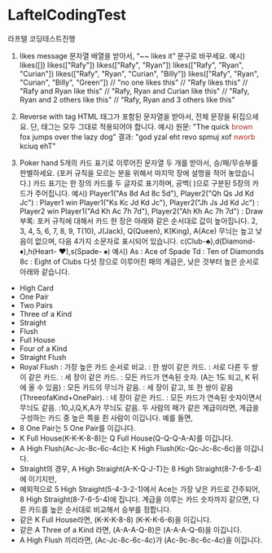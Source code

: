 # LaftelCodingTest
라프텔 코딩테스트진행


1. likes message
문자열 배열을 받아서, “~~ likes it” 문구로 바꾸세요.
예시)
likes([])
likes(["Rafy"])
likes(["Rafy", "Ryan"])
likes(["Rafy", "Ryan", "Curian"])
likes(["Rafy", "Ryan", "Curian", "Billy"]) likes(["Rafy", "Ryan", "Curian", "Billy", "Green"])
// "no one likes this"
// "Rafy likes this"
// "Rafy and Ryan like this"
// "Rafy, Ryan and Curian like this" // "Rafy, Ryan and 2 others like this" // "Rafy, Ryan and 3 others like this"

2. Reverse with tag
HTML 태그가 포함된 문자열을 받아서, 전체 문장을 뒤집으세요. 단, 태그는 모두 그대로 적용되어야 합니다.
예시)
원문: "The quick <font color="brown">brown</font> fox jumps over the lazy dog" 결과: "god yzal eht revo spmuj xof <font color="brown">nworb</font> kciuq ehT"

3. Poker hand
5개의 카드 표기로 이루어진 문자열 두 개를 받아서, 승/패/무승부를 판별하세요. (포커 규칙을 모르는 분을 위해서 마지막 장에 설명을 적어 놓았습니다.)
카드 표기는 한 장의 카드를 두 글자로 표기하며, 공백( )으로 구분된 5장의 카드가 주어집니다.
예시)
Player1("As 8d Ad 8c 5d"), Player2("Qh Qs Jd Kd Jc") : Player1 win Player1("Ks Kc Jd Kd Jc"), Player2("Jh Js Jd Kd Jc") : Player2 win Player1("Ad Kh Ac 7h 7d"), Player2("Ah Kh Ac 7h 7d") : Draw
부록: 포커 규칙에 대해서
카드 한 장은 아래와 같은 순서대로 값이 높아집니다.
2, 3, 4, 5, 6, 7, 8, 9, T(10), J(Jack), Q(Queen), K(King), A(Ace)
무늬는 높고 낮음이 없으며, 다음 4가지 소문자로 표시되어 있습니다. c(Club-♣),d(Diamond- ♦),h(Heart- ♥),s(Spade- ♠)
예시)
As : Ace of Spade
Td : Ten of Diamonds 8c : Eight of Clubs
다섯 장으로 이루어진 패의 계급은, 낮은 것부터 높은 순서로 아래와 같습니다.
- High Card
- One Pair
- Two Pairs
- Three of a Kind
- Straight
- Flush
- Full House
- Four of a Kind
- Straight Flush
- Royal Flush
: 가장 높은 카드 순서로 비교. : 한 쌍이 같은 카드.
: 서로 다른 두 쌍이 같은 카드. : 세 장이 같은 카드.
: 모든 카드가 연속된 숫자. (A는 1도 되고, K 뒤에 올 수 있음) : 모든 카드의 무늬가 같음.
: 세 장이 같고, 또 한 쌍이 같음 (ThreeofaKind+OnePair). : 네 장이 같은 카드.
: 모든 카드가 연속된 숫자이면서 무늬도 같음. :10,J,Q,K,A가 무늬도 같음.
두 사람의 패가 같은 계급이라면, 계급을 구성하는 카드 중 높은 쪽을 쥔 사람이 이깁니다. 예를 들면,
- 8 One Pair는 5 One Pair를 이깁니다.
- K Full House(K-K-K-8-8)는 Q Full House(Q-Q-Q-A-A)를 이깁니다.
- A High Flush(Ac-Jc-8c-6c-4c)는 K High Flush(Kc-Qc-Jc-8c-6c)을 이깁니다.
- Straight의 경우, A High Straight(A-K-Q-J-T)는 8 High Straight(8-7-6-5-4)에 이기지만,
- 예외적으로 5 High Straight(5-4-3-2-1)에서 Ace는 가장 낮은 카드로 간주되어,
8 High Straight(8-7-6-5-4)에 집니다.
계급을 이루는 카드 숫자까지 같으면, 다른 카드를 높은 순서대로 비교해서 승부를 정합니다.
- 같은 K Full House라면, (K-K-K-8-8) (K-K-K-6-6)을 이깁니다.
- 같은 A Three of a Kind 라면, (A-A-A-Q-8)은 (A-A-A-Q-6)을 이깁니다.
- A High Flush 끼리라면, (Ac-Jc-8c-6c-4c)가 (Ac-9c-8c-6c-4c)을 이깁니다.
